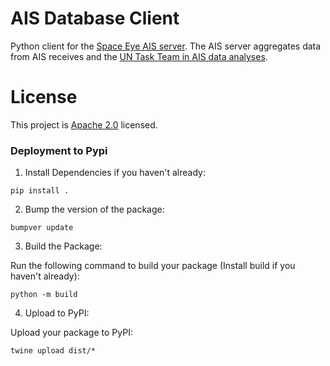 # AIS Database Client

Python client for the [Space Eye AIS server](). The AIS server aggregates data from AIS receives and the [UN Task Team in AIS data analyses](https://unstats.un.org/bigdata/task-teams/ais/index.cshtml).

# License

This project is [Apache 2.0](LICENSE.txt) licensed.


### Deployment to Pypi
1. Install Dependencies if you haven't already:

```
pip install .
```

2. Bump the version of the package:
```
bumpver update
```


3. Build the Package:

Run the following command to build your package (Install build if you haven't already):
``` 
python -m build
```
4. Upload to PyPI:

Upload your package to PyPI:
```
twine upload dist/*
```
